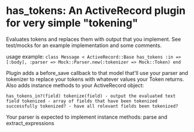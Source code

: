 has_tokens:  An ActiveRecord plugin for very simple "tokening"
==============================

Evaluates tokens and replaces them with output that you implement.  See test/mocks for an example implementation and some comments.

usage example:
`
class Message < ActiveRecord::Base
  has_tokens :in => [:body], :parser => Mock::Parser.new(:tokenizer => Mock::Token)
end
`

Plugin adds a before_save callback to that model that'll use your parser and tokenizer to replace your tokens with
whatever values your Token returns.  Also adds instance methods to your ActiveRecord object:

`
has_tokens_in?(field)
tokenize(field) - output the evaluated text field
tokenized - array of fields that have been tokenized successfully
tokenized? - have all relevant fields been tokenized?
`

Your parser is expected to implement instance methods: parse and extract_expressions

